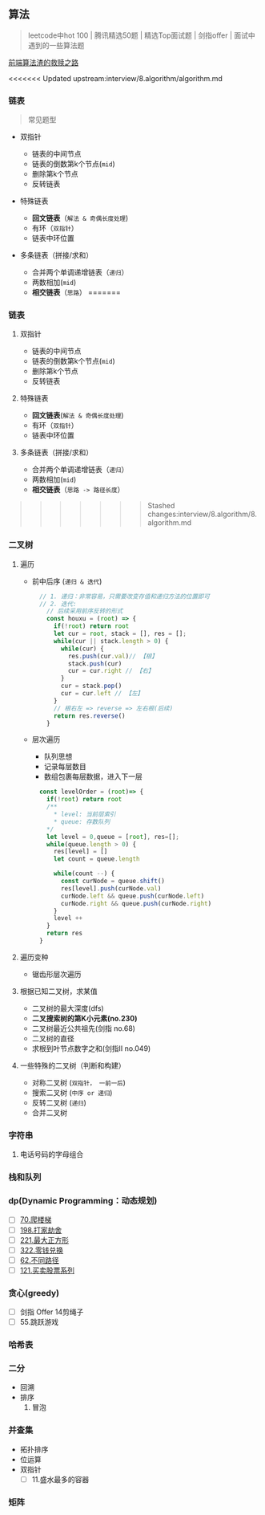 ## 算法
> leetcode中hot 100 | 腾讯精选50题 | 精选Top面试题 | 剑指offer | 面试中遇到的一些算法题

[前端算法渣的救赎之路](https://juejin.cn/post/6844904175562653710)

<<<<<<< Updated upstream:interview/8.algorithm/algorithm.md
### 链表  
>  常见题型

- 双指针
  + 链表的中间节点
  + 链表的倒数第k个节点(`mid`)
  + 删除第k个节点
  + 反转链表

- 特殊链表
  + **回文链表**（`解法 & 奇偶长度处理`)
  + 有环（`双指针`）
  + 链表中环位置

- 多条链表（拼接/求和）
  + 合并两个单调递增链表（`递归`）
  + 两数相加(`mid`)
  + **相交链表**（`思路`）
=======
### 链表
  1. 双指针
      + 链表的中间节点
      + 链表的倒数第k个节点(`mid`)
      + 删除第k个节点
      + 反转链表

  2. 特殊链表
      + **回文链表**(`解法 & 奇偶长度处理`)
      + 有环（`双指针`）
      + 链表中环位置

  3. 多条链表（拼接/求和）
      + 合并两个单调递增链表（`递归`）
      + 两数相加(`mid`)
      + **相交链表**（`思路 -> 路径长度`）
>>>>>>> Stashed changes:interview/8.algorithm/8.algorithm.md

### 二叉树  
  1. 遍历 
      + 前中后序 (`递归 & 迭代`)
        ```js
          // 1. 递归：非常容易，只需要改变存值和递归方法的位置即可
          // 2. 迭代:
            // 后续采用前序反转的形式
            const houxu = (root) => {
              if(!root) return root
              let cur = root, stack = [], res = [];
              while(cur || stack.length > 0) {
                while(cur) {
                  res.push(cur.val)// 【根】
                  stack.push(cur)
                  cur = cur.right // 【右】
                }
                cur = stack.pop()
                cur = cur.left // 【左】
              }
              // 根右左 => reverse => 左右根(后续)
              return res.reverse()
            }
        ```

      + 层次遍历
        + 队列思想
        + 记录每层数目
        + 数组包裹每层数据，进入下一层
        ```js
          const levelOrder = (root)=> {
            if(!root) return root
            /**
              * level: 当前层索引
              * queue: 存数队列
            */
            let level = 0,queue = [root], res=[];
            while(queue.length > 0) {
              res[level] = []
              let count = queue.length

              while(count --) {
                const curNode = queue.shift()
                res[level].push(curNode.val)
                curNode.left && queue.push(curNode.left)
                curNode.right && queue.push(curNode.right)
              }
              level ++
            }
            return res
          }
        ```

  2. 遍历变种
      + 锯齿形层次遍历

  3. 根据已知二叉树，求某值
      + 二叉树的最大深度(dfs)
      + **二叉搜索树的第K小元素(no.230)**
      + 二叉树最近公共祖先(剑指 no.68)
      + 二叉树的直径
      + 求根到叶节点数字之和(剑指Ⅱ no.049)

  4. 一些特殊的二叉树（判断和构建）
      + 对称二叉树 (`双指针， 一前一后`)
      + 搜索二叉树 (`中序 or 递归`)
      + 反转二叉树 (`递归`)
      + 合并二叉树

### 字符串

1. 电话号码的字母组合


### 栈和队列
### dp(Dynamic Programming：动态规划)
  - [ ] [70.爬楼梯](https://leetcode.cn/problems/climbing-stairs/)
  - [ ] [198.打家劫舍](https://leetcode.cn/problems/house-robber/)
  - [ ] [221.最大正方形](https://leetcode.cn/problems/maximal-square/)
  - [ ] [322.零钱兑换](https://leetcode.cn/problems/coin-change/)
  - [ ] [62.不同路径](https://leetcode.cn/problems/unique-paths/)
  - [ ] [121.买卖股票系列](https://leetcode.cn/problems/best-time-to-buy-and-sell-stock/)

### 贪心(greedy)

- [ ] 剑指 Offer 14剪绳子
- [ ] 55.跳跃游戏

### 哈希表

### 二分
  - 回溯
  - 排序
    1. 冒泡

### 并查集
  - 拓扑排序
  - 位运算
  - 双指针
    - [ ] 11.盛水最多的容器

### 矩阵
